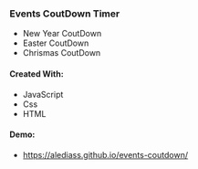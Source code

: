 ### Events CoutDown Timer 
 - New Year CoutDown
 - Easter CoutDown
 - Chrismas CoutDown

#### Created With:
  - JavaScript 
  - Css 
  - HTML
  
#### Demo: 
  - https://alediass.github.io/events-coutdown/

